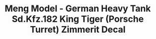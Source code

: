---
layout: product
title: "Meng Model - German Heavy Tank Sd.Kfz.182 King Tiger (Porsche Turret) Zimmerit Decal"
price: "TBA" 
desc: "N/A"
img_path: "/assets/img/MMSPS060.jpg"
brand: "N/A"
available: false
special_offer: false
new: false
soon: false
cat: "010000"
subcat: "011000"
subsubcat: "0N/A"
sifra: "MMSPS060"
---